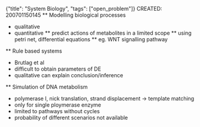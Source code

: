{"title": "System Biology", "tags": ["open_problem"]}
CREATED: 200701150145
** Modelling biological processes
 * qualitative
 * quantitative
 ** predict actions of metabolites in a limited scope
 ** using petri net, differential equations
 ** eg. WNT signalling pathway

** Rule based systems
 * Brutlag et al
 * difficult to obtain parameters of DE
 * qualitative can explain conclusion/inference

** Simulation of DNA metabolism
 * polymerase I, nick translation, strand displacement -> template matching
 * only for single ploymerase enzyme
 * limited to pathways without cycles
 * probability of different scenarios not available
